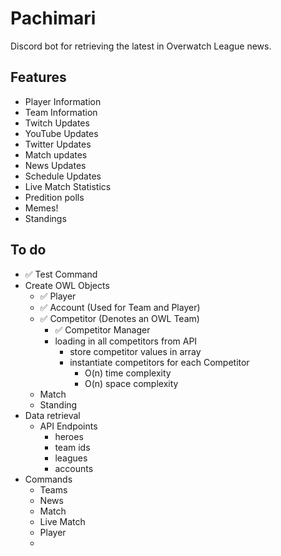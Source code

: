 # Pachimari
Discord bot for retrieving the latest in Overwatch League news.

## Features 
* Player Information 
* Team Information
* Twitch Updates
* YouTube Updates
* Twitter Updates
* Match updates
* News Updates
* Schedule Updates
* Live Match Statistics
* Predition polls
* Memes!
* Standings


## To do
* ✅ Test Command 
* Create OWL Objects
  * ✅ Player 
  * ✅ Account (Used for Team and Player) 
  * ✅ Competitor (Denotes an OWL Team)
    * ✅ Competitor Manager
    * loading in all competitors from API
      * store competitor values in array
      * instantiate competitors for each Competitor
        * O(n) time complexity
        * O(n) space complexity
  * Match 
  * Standing
* Data retrieval
  * API Endpoints
    * heroes
    * team ids
    * leagues
    * accounts
* Commands
  * Teams
  * News
  * Match
  * Live Match
  * Player
  *  